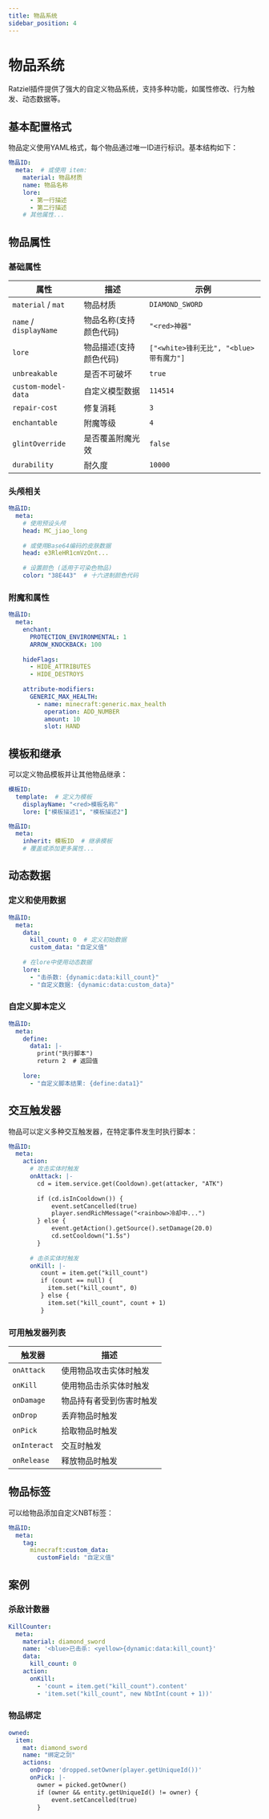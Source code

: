 ```yaml
---
title: 物品系统
sidebar_position: 4
---
```


# 物品系统

Ratziel插件提供了强大的自定义物品系统，支持多种功能，如属性修改、行为触发、动态数据等。

## 基本配置格式

物品定义使用YAML格式，每个物品通过唯一ID进行标识。基本结构如下：

```yaml
物品ID:
  meta:  # 或使用 item:
    material: 物品材质
    name: 物品名称
    lore:
      - 第一行描述
      - 第二行描述
    # 其他属性...
```

## 物品属性

### 基础属性

| 属性 | 描述 | 示例 |
| --- | --- | --- |
| `material` / `mat` | 物品材质 | `DIAMOND_SWORD` |
| `name` / `displayName` | 物品名称(支持颜色代码) | `"<red>神器"` |
| `lore` | 物品描述(支持颜色代码) | `["<white>锋利无比", "<blue>带有魔力"]` |
| `unbreakable` | 是否不可破坏 | `true` |
| `custom-model-data` | 自定义模型数据 | `114514` |
| `repair-cost` | 修复消耗 | `3` |
| `enchantable` | 附魔等级 | `4` |
| `glintOverride` | 是否覆盖附魔光效 | `false` |
| `durability` | 耐久度 | `10000` |

### 头颅相关

```yaml
物品ID:
  meta:
    # 使用预设头颅
    head: MC_jiao_long  
    
    # 或使用Base64编码的皮肤数据
    head: e3RleHR1cmVzOnt...
    
    # 设置颜色 (适用于可染色物品)
    color: "38E443"  # 十六进制颜色代码
```

### 附魔和属性

```yaml
物品ID:
  meta:
    enchant:
      PROTECTION_ENVIRONMENTAL: 1
      ARROW_KNOCKBACK: 100
    
    hideFlags:
      - HIDE_ATTRIBUTES
      - HIDE_DESTROYS
      
    attribute-modifiers:
      GENERIC_MAX_HEALTH:
        - name: minecraft:generic.max_health
          operation: ADD_NUMBER
          amount: 10
          slot: HAND
```

## 模板和继承

可以定义物品模板并让其他物品继承：

```yaml
模板ID:
  template:  # 定义为模板
    displayName: "<red>模板名称"
    lore: ["模板描述1", "模板描述2"]

物品ID:
  meta:
    inherit: 模板ID  # 继承模板
    # 覆盖或添加更多属性...
```

## 动态数据

### 定义和使用数据

```yaml
物品ID:
  meta:
    data:
      kill_count: 0  # 定义初始数据
      custom_data: "自定义值"
    
    # 在lore中使用动态数据
    lore:
      - "击杀数: {dynamic:data:kill_count}"
      - "自定义数据: {dynamic:data:custom_data}"
```

### 自定义脚本定义

```yaml
物品ID:
  meta:
    define:
      data1: |-
        print("执行脚本")
        return 2  # 返回值
    
    lore:
      - "自定义脚本结果: {define:data1}"
```

## 交互触发器

物品可以定义多种交互触发器，在特定事件发生时执行脚本：

```yaml
物品ID:
  meta:
    action:
      # 攻击实体时触发
      onAttack: |-
        cd = item.service.get(Cooldown).get(attacker, "ATK")
        
        if (cd.isInCooldown()) {
            event.setCancelled(true)
            player.sendRichMessage("<rainbow>冷却中...")
        } else {
            event.getAction().getSource().setDamage(20.0)
            cd.setCooldown("1.5s")
        }
      
      # 击杀实体时触发
      onKill: |-
         count = item.get("kill_count")
         if (count == null) {
           item.set("kill_count", 0)
         } else {
           item.set("kill_count", count + 1)
         }
```

### 可用触发器列表

| 触发器 | 描述 |
| --- | --- |
| `onAttack` | 使用物品攻击实体时触发 |
| `onKill` | 使用物品击杀实体时触发 |
| `onDamage` | 物品持有者受到伤害时触发 |
| `onDrop` | 丢弃物品时触发 |
| `onPick` | 拾取物品时触发 |
| `onInteract` | 交互时触发 |
| `onRelease` | 释放物品时触发 |

## 物品标签

可以给物品添加自定义NBT标签：

```yaml
物品ID:
  meta:
    tag:
      minecraft:custom_data:
        customField: "自定义值"
```

## 案例

### 杀敌计数器

```yaml
KillCounter:
  meta:
    material: diamond_sword
    name: '<blue>已击杀: <yellow>{dynamic:data:kill_count}'
    data:
      kill_count: 0
    action:
      onKill:
        - 'count = item.get("kill_count").content'
        - 'item.set("kill_count", new NbtInt(count + 1))'
```

### 物品绑定

```yaml
owned:
  item:
    mat: diamond_sword
    name: "绑定之剑"
    actions:
      onDrop: 'dropped.setOwner(player.getUniqueId())'
      onPick: |-
        owner = picked.getOwner()
        if (owner && entity.getUniqueId() != owner) {
            event.setCancelled(true)
        }
``` 